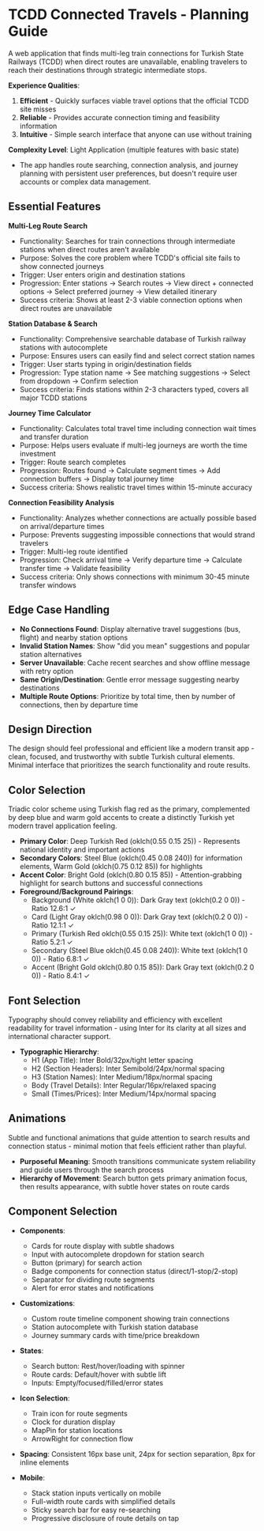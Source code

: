 # TCDD Connected Travels - Planning Guide

A web application that finds multi-leg train connections for Turkish State Railways (TCDD) when direct routes are unavailable, enabling travelers to reach their destinations through strategic intermediate stops.

**Experience Qualities**: 
1. **Efficient** - Quickly surfaces viable travel options that the official TCDD site misses
2. **Reliable** - Provides accurate connection timing and feasibility information  
3. **Intuitive** - Simple search interface that anyone can use without training

**Complexity Level**: Light Application (multiple features with basic state)
- The app handles route searching, connection analysis, and journey planning with persistent user preferences, but doesn't require user accounts or complex data management.

## Essential Features

**Multi-Leg Route Search**
- Functionality: Searches for train connections through intermediate stations when direct routes aren't available
- Purpose: Solves the core problem where TCDD's official site fails to show connected journeys
- Trigger: User enters origin and destination stations
- Progression: Enter stations → Search routes → View direct + connected options → Select preferred journey → View detailed itinerary
- Success criteria: Shows at least 2-3 viable connection options when direct routes are unavailable

**Station Database & Search**
- Functionality: Comprehensive searchable database of Turkish railway stations with autocomplete
- Purpose: Ensures users can easily find and select correct station names
- Trigger: User starts typing in origin/destination fields
- Progression: Type station name → See matching suggestions → Select from dropdown → Confirm selection
- Success criteria: Finds stations within 2-3 characters typed, covers all major TCDD stations

**Journey Time Calculator**
- Functionality: Calculates total travel time including connection wait times and transfer duration
- Purpose: Helps users evaluate if multi-leg journeys are worth the time investment
- Trigger: Route search completes
- Progression: Routes found → Calculate segment times → Add connection buffers → Display total journey time
- Success criteria: Shows realistic travel times within 15-minute accuracy

**Connection Feasibility Analysis**
- Functionality: Analyzes whether connections are actually possible based on arrival/departure times
- Purpose: Prevents suggesting impossible connections that would strand travelers
- Trigger: Multi-leg route identified
- Progression: Check arrival time → Verify departure time → Calculate transfer time → Validate feasibility
- Success criteria: Only shows connections with minimum 30-45 minute transfer windows

## Edge Case Handling

- **No Connections Found**: Display alternative travel suggestions (bus, flight) and nearby station options
- **Invalid Station Names**: Show "did you mean" suggestions and popular station alternatives  
- **Server Unavailable**: Cache recent searches and show offline message with retry option
- **Same Origin/Destination**: Gentle error message suggesting nearby destinations
- **Multiple Route Options**: Prioritize by total time, then by number of connections, then by departure time

## Design Direction

The design should feel professional and efficient like a modern transit app - clean, focused, and trustworthy with subtle Turkish cultural elements. Minimal interface that prioritizes the search functionality and route results.

## Color Selection

Triadic color scheme using Turkish flag red as the primary, complemented by deep blue and warm gold accents to create a distinctly Turkish yet modern travel application feeling.

- **Primary Color**: Deep Turkish Red (oklch(0.55 0.15 25)) - Represents national identity and important actions
- **Secondary Colors**: Steel Blue (oklch(0.45 0.08 240)) for information elements, Warm Gold (oklch(0.75 0.12 85)) for highlights
- **Accent Color**: Bright Gold (oklch(0.80 0.15 85)) - Attention-grabbing highlight for search buttons and successful connections
- **Foreground/Background Pairings**: 
  - Background (White oklch(1 0 0)): Dark Gray text (oklch(0.2 0 0)) - Ratio 12.6:1 ✓
  - Card (Light Gray oklch(0.98 0 0)): Dark Gray text (oklch(0.2 0 0)) - Ratio 12.1:1 ✓  
  - Primary (Turkish Red oklch(0.55 0.15 25)): White text (oklch(1 0 0)) - Ratio 5.2:1 ✓
  - Secondary (Steel Blue oklch(0.45 0.08 240)): White text (oklch(1 0 0)) - Ratio 6.8:1 ✓
  - Accent (Bright Gold oklch(0.80 0.15 85)): Dark Gray text (oklch(0.2 0 0)) - Ratio 8.4:1 ✓

## Font Selection

Typography should convey reliability and efficiency with excellent readability for travel information - using Inter for its clarity at all sizes and international character support.

- **Typographic Hierarchy**: 
  - H1 (App Title): Inter Bold/32px/tight letter spacing
  - H2 (Section Headers): Inter Semibold/24px/normal spacing  
  - H3 (Station Names): Inter Medium/18px/normal spacing
  - Body (Travel Details): Inter Regular/16px/relaxed spacing
  - Small (Times/Prices): Inter Medium/14px/normal spacing

## Animations

Subtle and functional animations that guide attention to search results and connection status - minimal motion that feels efficient rather than playful.

- **Purposeful Meaning**: Smooth transitions communicate system reliability and guide users through the search process
- **Hierarchy of Movement**: Search button gets primary animation focus, then results appearance, with subtle hover states on route cards

## Component Selection

- **Components**: 
  - Cards for route display with subtle shadows
  - Input with autocomplete dropdown for station search
  - Button (primary) for search action
  - Badge components for connection status (direct/1-stop/2-stop)
  - Separator for dividing route segments
  - Alert for error states and notifications
  
- **Customizations**: 
  - Custom route timeline component showing train connections
  - Station autocomplete with Turkish station database
  - Journey summary cards with time/price breakdown
  
- **States**: 
  - Search button: Rest/hover/loading with spinner
  - Route cards: Default/hover with subtle lift
  - Inputs: Empty/focused/filled/error states
  
- **Icon Selection**: 
  - Train icon for route segments
  - Clock for duration display  
  - MapPin for station locations
  - ArrowRight for connection flow
  
- **Spacing**: Consistent 16px base unit, 24px for section separation, 8px for inline elements

- **Mobile**: 
  - Stack station inputs vertically on mobile
  - Full-width route cards with simplified details
  - Sticky search bar for easy re-searching
  - Progressive disclosure of route details on tap